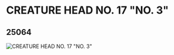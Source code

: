 # CREATURE HEAD NO. 17 "NO. 3"
## 25064
![CREATURE HEAD NO. 17 "NO. 3"](https://lc-www-live-s.legocdn.com/media/bricks/5/2/6136956.jpg)